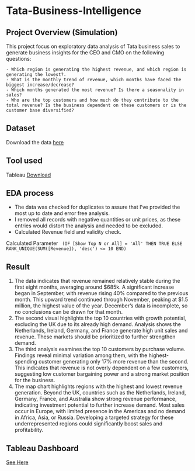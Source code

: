 # Tata-Business-Intelligence

## Project Overview (Simulation)
This project focus on exploratory data analysis of Tata business sales to generate business insights for the CEO and CMO on the following questions:

    - Which region is generating the highest revenue, and which region is generating the lowest?.
    - What is the monthly trend of revenue, which months have faced the biggest increase/decrease?
    - Which months generated the most revenue? Is there a seasonality in sales?
    - Who are the top customers and how much do they contribute to the total revenue? Is the business dependent on these customers or is the customer base diversified?


## Dataset
  Download the data [here](https://github.com/jims01/Tata-Business-Intelligence/blob/main/Online%20Retail%20Data%20Set.xlsx)

## Tool used
   Tableau [Download](https://www.tableau.com/en-gb)

## EDA process
  - The data was checked for duplicates to assure that I’ve provided the most up to date and error free analysis.
  - I removed all records with negative quantities or unit prices, as these entries would distort the analysis and needed to be excluded.
  - Calculated Revenue field and validity check.

Calculated Parameter
`` 
(IF [Show Top N or All] = 'All' THEN
    TRUE
ELSE
    RANK_UNIQUE(SUM([Revenue]), 'desc') <= 10
END) ``

## Result
1. The data indicates that revenue remained relatively stable during the first eight months, averaging around $685k. A significant increase began in September, with revenue rising 40% compared to the previous month. This upward trend continued through November, peaking at $1.5 million, the highest value of the year. December’s data is incomplete, so no conclusions can be drawn for that month.
2. The second visual highlights the top 10 countries with growth potential, excluding the UK due to its already high demand. Analysis shows the Netherlands, Ireland, Germany, and France generate high unit sales and revenue. These markets should be prioritized to further strengthen demand.
3. The third analysis examines the top 10 customers by purchase volume. Findings reveal minimal variation among them, with the highest-spending customer generating only 17% more revenue than the second. This indicates that revenue is not overly dependent on a few customers, suggesting low customer bargaining power and a strong market position for the business.
4. The map chart highlights regions with the highest and lowest revenue generation. Beyond the UK, countries such as the Netherlands, Ireland, Germany, France, and Australia show strong revenue performance, indicating investment potential to further increase demand. Most sales occur in Europe, with limited presence in the Americas and no demand in Africa, Asia, or Russia. Developing a targeted strategy for these underrepresented regions could significantly boost sales and profitability.

## Tableau Dashboard
[See Here](https://public.tableau.com/app/profile/adebayo.ajayi5142/viz/TATADASHBOARD/Dashboard1?publish=yes)














    
  
